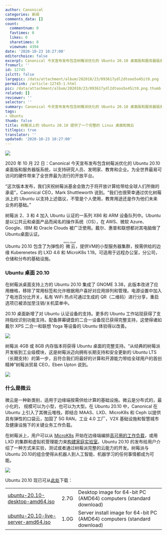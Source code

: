 ```yaml
---
author: Canonical
categories: 新闻
comments_data: []
count:
  commentnum: 0
  favtimes: 0
  likes: 0
  sharetimes: 0
  viewnum: 4394
date: '2020-10-23 10:27:00'
editorchoice: false
excerpt: Canonical 今天宣布发布包含树莓派优化的 Ubuntu 20.10 桌面版和服务器版系统，以支持研究人员、发明家、教育和企业。为全世界最易可访问的硬件带来了全世界最为流行的开放平台。
fromurl: ''
id: 12745
islctt: false
largepic: /data/attachment/album/202010/23/093617ydl2dtooo5o45it0.png
permalink: /article-12745-1.html
pic: /data/attachment/album/202010/23/093617ydl2dtooo5o45it0.png.thumb.jpg
related: []
reviewer: ''
selector: ''
summary: Canonical 今天宣布发布包含树莓派优化的 Ubuntu 20.10 桌面版和服务器版系统，以支持研究人员、发明家、教育和企业。为全世界最易可访问的硬件带来了全世界最为流行的开放平台。
tags:
- Ubuntu
thumb: false
title: 树莓派上的 Ubuntu 20.10 提供了一个完整的 Linux 桌面和微云
titlepic: true
translator: ''
updated: '2020-10-23 10:27:00'
---
```


![](/data/attachment/album/202010/23/093617ydl2dtooo5o45it0.png)


2020 年 10 月 22 日：Canonical 今天宣布发布包含树莓派优化的 Ubuntu 20.10 桌面版和服务器版系统，以支持研究人员、发明家、教育和企业。为全世界最易可访问的硬件带来了全世界最为流行的开放平台。


“这次版本发布，我们庆祝树莓派基金会致力于将开放计算给带给全球人们所做的承诺”，Canonical CEO，Mark Shuttleworth 说到。“我们也很荣幸通过优化树莓派上的 Ubuntu 以支持上述倡议，不管是个人使用，教育用途还是作为他们未来业务的基础。”


树莓派 2、3 和 4 加入 Ubuntu 认证的一系列 X86 和 ARM 设备队列中。Ubuntu 是以公共云和桌面产品而闻名的操作系统（OS），在 AWS、微软 Azure、Google、IBM 和 Oracle Clouds 被广泛使用。戴尔、惠普和联想都对其电脑做了Ubuntu桌面认证。


Ubuntu 20.10 包含了为弹性的<ruby> 微云 <rp>  （ </rp> <rt>  micro cloud </rt> <rp>  ） </rp></ruby>，提供VM的小型服务器集群，按需供给的边缘 Kuberenetes 的 LXD 4.6 和 MicroK8s 1.19。可适用于远程办公室，分公司，仓储和分布的基础设施。


### Ubuntu 桌面 20.10


在树莓派桌面支持上方的 Ubuntu 20.10 集成了 GNOME 3.38，此版本改进了应用栅格，移除了常用标签和允许根据用户喜好对应用排列和管理。电源设置中加入了电池百分比开关，私有 WiFi 热点可通过生成的 QR（二维码）进行分享，重启选项已被添加至注销/关机菜单中。 


20.10 桌面新增了对 Ubuntu 认证设备的支持。更多的 Ubuntu 工作站现获得了支持指纹识别功能支持。配备屏幕键盘的二合一设备现已获得完整支持，这使得诸如戴尔 XPS 二合一和联想 Yoga 等设备的 Ubuntu 体验得以改善。


![](/data/attachment/album/202010/23/101523l0smpgh4zpepusge.jpg)


树莓派 4GB 或 8GB 内存版本将获得 Ubuntu 桌面的完整支持。“从经典的树莓派开发板到工业级模块，这是树莓派迈向拥有长期支持和安全更新的 Ubuntu LTS（长期支持）的第一步，且符合我们将最好的计算和开源能力带给全球用户的首创精神”树莓派贸易 CEO，Eben Upton 说到。


![](/data/attachment/album/202010/23/101810tff0089a3x0x3x23.jpg)


### 什么是微云


微云是一种新类别，适用于边缘端按需供给计算的基础设施。微云是分布式的，最小化的， 规模可以为小型，也可以为大型。在 Ubuntu 20.10 中，Canonical 在 Ubuntu 上引入了其微云堆栈，即结合 MAAS、LXD、MicroK8s 和 Ceph 以提供具有弹性的口袋云，加固了 5G RAN，工业 4.0 工厂，V2X 基础设施和智慧城市及健康设施下的关键业务工作负载。 


在树莓派上，用户可以从 [MicroK8s](https://ubuntu.com/tutorials/how-to-kubernetes-cluster-on-raspberry-pi#1-overview) 开始在边缘端编排[高可用的工作负载](https://cn.ubuntu.com/blog/microk8s-ha-minimal-kubernetes)，或用 LXD 的集群和虚拟机管理能力来[构建家庭实验室](https://cn.ubuntu.com/blog/lxd-raspberry-pi-micro-cloud-cluster)。Ubuntu 20.10 的发布给用户介绍了一种方式来实验，测试或者通过树莓派完整的云能力的开发。树莓派与 Ubuntu 20.10的组合使得从机器人到人工智能、机器学习的任何事情都成为可能。


![](/data/attachment/album/202010/23/101831i9uxuapq4hwv3302.jpg)


Ubuntu 20.10 现已可从[此处](https://ubuntu.com/download/desktop)下载：




|  |  |  |
| --- | --- | --- |
| [ubuntu-20.10-desktop-amd64.iso](https://releases.ubuntu.com/groovy/ubuntu-20.10-desktop-amd64.iso) | 2.7G | Desktop image for 64-bit PC (AMD64) computers (standard download) |
| [ubuntu-20.10-live-server-amd64.iso](https://releases.ubuntu.com/groovy/ubuntu-20.10-live-server-amd64.iso) | 1.0G | Server install image for 64-bit PC (AMD64) computers (standard download) |